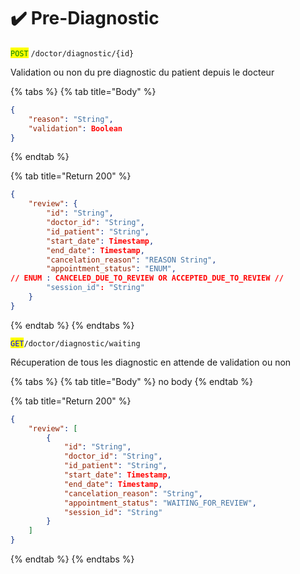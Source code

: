 # ✔️ Pre-Diagnostic

<mark style="color:green;">`POST`</mark> `/doctor/diagnostic/{id}`

Validation ou non du pre diagnostic du patient depuis le docteur

{% tabs %}
{% tab title="Body" %}
```json
{
	"reason": "String",
	"validation": Boolean
}
```
{% endtab %}

{% tab title="Return 200" %}
```json
{
	"review": {
		"id": "String",
		"doctor_id": "String",
		"id_patient": "String",
		"start_date": Timestamp,
		"end_date": Timestamp,
		"cancelation_reason": "REASON String",
		"appointment_status": "ENUM", 
// ENUM : CANCELED_DUE_TO_REVIEW OR ACCEPTED_DUE_TO_REVIEW //
		"session_id": "String"
	}
}
```
{% endtab %}
{% endtabs %}

<mark style="color:blue;">`GET`</mark>`/doctor/diagnostic/waiting`

Récuperation de tous les diagnostic en attende de validation ou non

{% tabs %}
{% tab title="Body" %}
no body
{% endtab %}

{% tab title="Return 200" %}
```json
{
	"review": [
		{
			"id": "String",
			"doctor_id": "String",
			"id_patient": "String",
			"start_date": Timestamp,
			"end_date": Timestamp,
			"cancelation_reason": "String",
			"appointment_status": "WAITING_FOR_REVIEW",
			"session_id": "String"
		}
	]
}
```
{% endtab %}
{% endtabs %}
